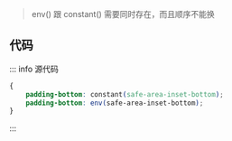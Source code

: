 <c-title title="iphone底部安全距离" />

> env() 跟 constant() 需要同时存在，而且顺序不能换

## 代码

::: info 源代码
```css
{
    padding-bottom: constant(safe-area-inset-bottom);
    padding-bottom: env(safe-area-inset-bottom);
}
```
:::

